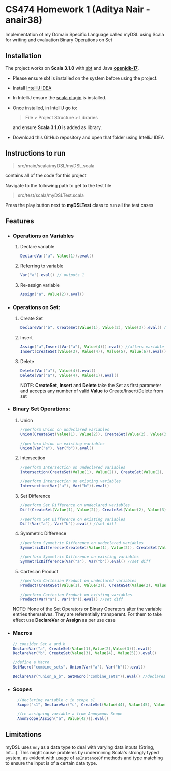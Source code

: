 # CS474 Homework 1 (Aditya Nair - anair38)

Implementation of my Domain Specific Language called myDSL using Scala for writing and evaluation Binary Operations on Set

## Installation

The project works on **Scala 3.1.0** with [sbt](https://www.scala-sbt.org/) and Java [**openjdk-17**](https://openjdk.java.net/).

- Please ensure sbt is installed on the system before using the project.
- Install [IntelliJ IDEA](https://www.jetbrains.com/idea/)
- In IntelliJ ensure the [scala plugin](https://plugins.jetbrains.com/plugin/1347-scala) is installed.
- Once installed, in IntelliJ go to:

  > File > Project Structure > Libraries

  and ensure **Scala 3.1.0** is added as library.

- Download this GitHub repository and open that folder using IntelliJ IDEA

## Instructions to run

> src/main/scala/myDSL/myDSL.scala

contains all of the code for this project

Navigate to the following path to get to the test file

> src/test/scala/myDSLTest.scala

Press the play button next to **myDSLTest** class to run all the test cases

## Features

- ### Operations on Variables

  1. Declare variable
     ```.scala
     DeclareVar("a", Value(1)).eval()
     ```
  2. Referring to variable

     ```.scala
     Var("a").eval() // outputs 1
     ```

  3. Re-assign variable

     ```.scala
     Assign("a", Value(2)).eval()
     ```

- ### Operations on Set:

  1. Create Set

     ```.scala
     DeclareVar("b", CreateSet(Value(1), Value(2), Value(3)).eval() //declares variable "b" with immutable Set(1,2,3)
     ```

  2. Insert

     ```.scala
     Assign("a",Insert(Var("a"), Value(4))).eval() //alters variable a to insert 4
     Insert(CreateSet(Value(3), Value(4)), Value(5), Value(6)).eval() // also works with Sets that haven't been assigned to any variables
     ```

  3. Delete

     ```.scala
     Delete(Var("a"), Value(4)).eval()
     Delete(Var("a"), Value(4), Value(1)).eval()
     ```

     NOTE: **CreateSet**, **Insert** and **Delete** take the Set as first parameter and accepts any number of valid **Value** to Create/Insert/Delete from set

- ### Binary Set Operations:

  1. Union

     ```.scala
     //perform Union on undeclared variables
     Union(CreateSet(Value(1), Value(2)), CreateSet(Value(2), Value(3)).eval()

     //perform Union on existing variables
     Union(Var("a"), Var("b")).eval()
     ```

  2. Intersection

     ```.scala
     //perform Intersection on undeclared variables
     Intersection(CreateSet(Value(1), Value(2)), CreateSet(Value(2), Value(3)).eval()

     //perform Intersection on existing variables
     Intersection(Var("a"), Var("b")).eval()
     ```

  3. Set Difference

     ```.scala
     //perform Set Difference on undeclared variables
     Diff(CreateSet(Value(1), Value(2)), CreateSet(Value(2), Value(3)).eval()

     //perform Set Difference on existing variables
     Diff(Var("a"), Var("b")).eval() //set diff
     ```

  4. Symmetric Difference

     ```.scala
     //perform Symmetric Difference on undeclared variables
     SymmetricDifference(CreateSet(Value(1), Value(2)), CreateSet(Value(2), Value(3)).eval()

     //perform Symmetric Difference on existing variables
     SymmetricDifference(Var("a"), Var("b")).eval() //set diff
     ```

  5. Cartesian Product

     ```.scala
     //perform Cartesian Product on undeclared variables
     Product(CreateSet(Value(1), Value(2)), CreateSet(Value(2), Value(3)).eval()

     //perform Cartesian Product on existing variables
     Product(Var("a"), Var("b")).eval() //set diff
     ```

  NOTE: None of the Set Operators or Binary Operators alter the variable entries themselves. They are referentially transparent. For them to take effect use **DeclareVar** or **Assign** as per use case

- ### Macros

  ```.scala
  // consider Set a and b
  DeclareVar("a", CreateSet(Value(1),Value(2),Value(3))).eval()
  DeclareVar("b", CreateSet(Value(3), Value(4), Value(5))).eval()

  //define a Macro
  SetMacro("combine_sets", Union(Var("a"), Var("b"))).eval()

  DeclareVar("union_a_b", GetMacro("combine_sets")).eval() //declares a variable union_a_b with immutable Set(1,2,3,4,5) resulting from Union of Set "a" and "b"
  ```

- ### Scopes

  ```.scala
    //declaring variable c in scope s1
    Scope("s1", DeclareVar("c", CreateSet(Value(44), Value(45), Value(46)))).eval()

    //re-assigning variable a from Anonymous Scope
    AnonScope(Assign("a", Value(42))).eval()
  ```

## Limitations

myDSL uses `Any` as a data type to deal with varying data inputs (String, Int....). This might cause problems by undermining Scala's strongly typed system, as evident with usage of `asInstanceOf` methods and type matching to ensure the input is of a certain data type.
